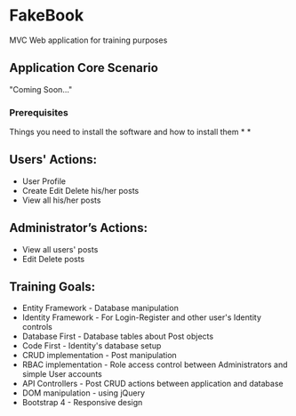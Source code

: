 # FakeBook
MVC Web application for training purposes

## Application Core Scenario
"Coming Soon..."

### Prerequisites
Things you need to install the software and how to install them
*
*


## Users' Actions:
* User Profile
* Create Edit Delete his/her posts
* View all his/her posts

## Administrator’s Actions:
* View all users' posts
* Edit Delete posts

## Training Goals: 
* Entity Framework - Database manipulation
* Identity Framework - For Login-Register and other user's Identity controls
* Database First  - Database tables about Post objects 
* Code First  - Identity's database setup 
* CRUD implementation - Post manipulation
* RBAC implementation - Role access control between Administrators and simple User accounts 
* API Controllers - Post CRUD actions between application and database
* DOM manipulation - using jQuery 
* Bootstrap 4 - Responsive design
